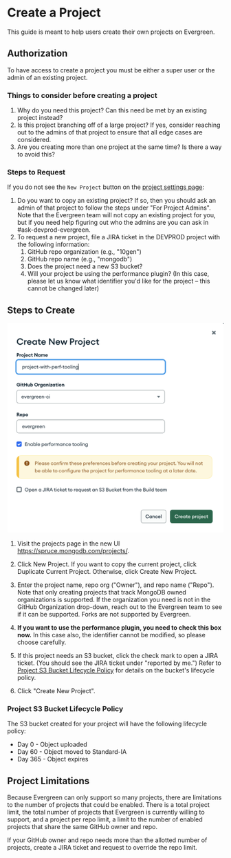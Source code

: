 # Create a Project

This guide is meant to help users create their own projects on Evergreen.

## Authorization

To have access to create a project you must be either a super user or the admin of an existing project.

### Things to consider before creating a project

1. Why do you need this project? Can this need be met by an existing project instead?
2. Is this project branching off of a large project? If yes, consider reaching out to the admins of that project to ensure that all edge cases are considered.
3. Are you creating more than one project at the same time? Is there a way to avoid this?

### Steps to Request

If you do not see the `New Project` button on the [project settings page](https://spruce.mongodb.com/project/YourProject/settings/general):

1. Do you want to copy an existing project? If so, then you should ask an admin of that project to follow the steps under "For Project Admins". Note that the Evergreen team will not copy an existing project for you, but if you need help figuring out who the admins are you can ask in #ask-devprod-evergreen.
2. To request a new project, file a JIRA ticket in the DEVPROD project with the following information:
   1. GitHub repo organization (e.g., "10gen")
   2. GitHub repo name (e.g., "mongodb")
   3. Does the project need a new S3 bucket?
   4. Will your project be using the performance plugin? (In this case, please let us know what identifier you'd like for the project – this cannot be changed later)

## Steps to Create

![create_project_modal.png](../images/create_project_modal.png)

1. Visit the projects page in the new UI <https://spruce.mongodb.com/projects/>.
2. Click New Project. If you want to copy the current project, click Duplicate Current Project. Otherwise, click Create New Project.
3. Enter the project name, repo org ("Owner"), and repo name ("Repo"). Note that only creating projects that track MongoDB owned organizations is supported. If the organization you need is not in the GitHub Organization drop-down, reach out to the Evergreen team to see if it can be supported. Forks are not supported by Evergreen.
4. **If you want to use the performance plugin, you need to check this box now.** In this case also, the identifier cannot be modified, so please choose carefully.
5. If this project needs an S3 bucket, click the check mark to open a JIRA ticket. (You should see the JIRA ticket under "reported by me.") Refer to [Project S3 Bucket Lifecycle Policy](#project_s3_bucket_lifecycle_policy) for details on the bucket's lifecycle policy.

6. Click "Create New Project".

### Project S3 Bucket Lifecycle Policy

The S3 bucket created for your project will have the following lifecycle policy:

- Day 0 - Object uploaded
- Day 60 - Object moved to Standard-IA
- Day 365 - Object expires

## Project Limitations

Because Evergreen can only support so many projects, there are limitations to the number of projects that could be enabled.
There is a total project limit, the total number of projects that Evergreen is currently willing to support,
and a project per repo limit, a limit to the number of enabled projects that share the same GitHub owner and repo.

If your GitHub owner and repo needs more than the allotted number of projects, create a JIRA ticket and request to override the repo limit.
